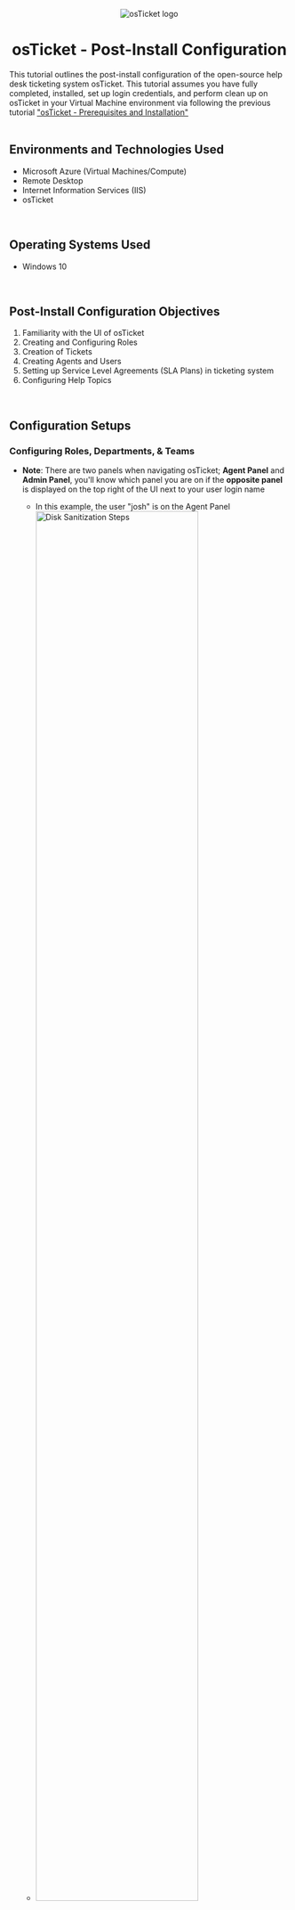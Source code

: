 <p align="center">
<img src="https://i.imgur.com/Clzj7Xs.png" alt="osTicket logo"/>
</p>

<h1 align="center">osTicket - Post-Install Configuration</h1>
This tutorial outlines the post-install configuration of the open-source help desk ticketing system osTicket. This tutorial assumes you have fully completed, installed, set up login credentials, and perform clean up on osTicket in your Virtual Machine environment via following the previous tutorial <a href ="https://github.com/ColtonTrauCC/osticket-prereqs">"osTicket - Prerequisites and Installation"</a><br />

</br>

<h2>Environments and Technologies Used</h2>
<ul>
  <li>Microsoft Azure (Virtual Machines/Compute)</li>
  <li>Remote Desktop</li>
  <li>Internet Information Services (IIS)</li>
  <li>osTicket</li>
</ul>

</br>

<h2>Operating Systems Used </h2>
<ul>
  <li>Windows 10</li>
</ul>

</br>

<h2>Post-Install Configuration Objectives</h2>
<ol>
  <li>Familiarity with the UI of osTicket</li>
  <li>Creating and Configuring Roles</li>
  <li>Creation of Tickets</li>
  <li>Creating Agents and Users</li>
  <li>Setting up Service Level Agreements (SLA Plans) in ticketing system</li>
  <li>Configuring Help Topics</li>
</ol>

</br>

<h2>Configuration Setups</h2>

<!-- <img src="" height="80%" width="80%" alt="Disk Sanitization Steps"/> -->

<h3>Configuring Roles, Departments, & Teams</h3>

<p>
  
<ul>
  <li><b>Note</b>: There are two panels when navigating osTicket; <b>Agent Panel</b> and <b>Admin Panel</b>, you'll know which panel you are on if the <b>opposite panel</b> is displayed on the top right of the UI next to your user login name</li>
  <ul>
    <li>In this example, the user "josh" is on the Agent Panel</li>
    <li><img src="https://github.com/ColtonTrauCC/post-install-config/assets/147654000/6abb22de-3ec5-47a9-8efd-46caf9d1622f" height="80%" width="80%" alt="Disk Sanitization Steps"/></li>
  </ul>
  <li><b>Roles</b> grant certain permisions to Agents in an Department they are assigned to</li>
  <ul>
    <li>In the <b>Admin Panel</b>, go to the <b>Agents</b> tab and click on <b>Roles</b>, then click on <b>Add New Role</b></li>
    <ul>
      <li><b>Note</b>: osTickets creates four Roles (All Access, Expanded Access, Limited Access, and View Only) by default.</li>
      <li><img src="https://github.com/ColtonTrauCC/post-install-config/assets/147654000/6347ce31-f5f1-4078-b738-dc70dd037df6" alt="Disk Sanitization Steps"/></li>
    </ul>
    <li>Name the new Role <b>Supreme Admin</b>, and click on the <b>Permissions</b> tab; in this tab you can assign specific permissions to this role. For our "Supreme Admin" Role, we will check every box under the <b>Tickets</b>, <b>Tasks</b>, and <b>Knowledgebase</b> tabs. Click on <b>Add Role</b> to finish and create the role.</li>
    <ul>
      <li><img src="https://github.com/ColtonTrauCC/post-install-config/assets/147654000/306c368f-76fb-4b25-869b-d1a1f430ed76" height="80%" width="80%" alt="Disk Sanitization Steps"/></li>
    </ul>
  </ul>

  <li><b>Departments</b> are needed to route and resolve tickets based on their importance or instructions</li>
  <ul>
  <li>Still on the Agents tab, click on <b>Departments</b> and click on <b>Add New Department</b></li>
  <ul>
    <li><b>Note</b>: Much like Roles, osTicket also creates two Departments (Maintenance and Support) by default</li>
    <li><img src="https://github.com/ColtonTrauCC/post-install-config/assets/147654000/2a449d47-9632-47ee-9606-65512e292a2e" height="80%" width="80%" alt="Disk Sanitization Steps"/></li>
  </ul>
  <li>Name the Department <b>System Administrators</b> (we'll leave everything else by default for now), then click on <b>Create Dept</b> to create Department</li>
  <ul>
    <li><img src="https://github.com/ColtonTrauCC/post-install-config/assets/147654000/700f78be-2640-4f34-85d6-0ab8ff6ae994" height="80%" width="80%" alt="Disk Sanitization Steps"/></li>
  </ul>
  </ul>

  <li><b>Teams</b> allow us to organize Agents from different Departments in osTicket to handle specific issues and supersede Agents and their Departments' parameter rules</li>
  <ul>
    <li>In the Agents tab, click on <b>Teams</b> and click on <b>Add New Team</b></li>
    <ul>
    <li><b>Note</b>: Just like previous set ups, osTicket creates a Team (Level I Support) by default</li>
    <li><img src="https://github.com/ColtonTrauCC/post-install-config/assets/147654000/5ede2f9c-91d5-4f9b-8199-99e8f0696e5c" height="80%" width="80%" alt="Disk Sanitization Steps"/></li>
    </ul>
    <li>Name the Team <b>Level II Support</b> then click on <b>Create Team</b> to create the Team</li>
    <ul>
      <li><img src="https://github.com/ColtonTrauCC/post-install-config/assets/147654000/b9aa5ab2-2c41-4666-a4f2-6a0f3ff88bc1" height="80%" width="80%" alt="Disk Sanitization Steps"/></li>
    </ul>
  </ul>
  
</ul>
  
</p>

</br>

<h3>Allowing anyone to create Tickets</h3>

<p>
  
<ul>
  <li>In the <b>Admin Panel</b>, head to the <b>Settings</b> tab and click on <b>Users</b>, make sure <b>Registration Required</b> is unchecked. This will allow us to create tickets anonymously</li>
  <ul>
    <li><img src="https://github.com/ColtonTrauCC/post-install-config/assets/147654000/97c51388-324a-42e0-a808-067de164c4b6" height="80%" width="80%" alt="Disk Sanitization Steps"/></li>
  </ul>
</ul>
  
</p>

</br>

<h3>Adding Agents and Users</h3>

<p>
  
<ul>
  <li><b>Agents</b> (or Workers) are given the access to the help desk in osTicket to respond, resolve, and update the status of tickets</li>
  
  <ul>
    <li>In the <b>Admin Panel</b>, head to the <b>Agents</b> tab and click on <b>Add New Agent</b></li>
    <ul>
      <li><img src="https://github.com/ColtonTrauCC/post-install-config/assets/147654000/d66757f0-54d1-458f-8a2d-4f1890b2da1d" height="80%" width="80%" alt="Disk Sanitization Steps"/></li>
    </ul>
    <li>For this tutorial, we will be creating two new Agents <b>Jane</b> and <b>John</b>, it is advise to have a notepad ready to catalog login information as you enter their credentials, but we will set their user names as <b>[name].doe</b> and both of their passwords as <b>Password1</b> for convenience (which is our admin password from the installation tutorial)</li>
    <ul>
      <li>Fill in the Agent's basic info and set the Agent's email address as <b>[name].doe@osticket.com</b> and click on <b>Set Password</b></li>
      <li><img src="https://github.com/ColtonTrauCC/post-install-config/assets/147654000/06fbd1ca-9d97-4f4f-b866-9b304dbdeb57" height="80%" width="80%" alt="Disk Sanitization Steps"/></li>
      <li>Set the Agent's password to <b>Password1</b> and unchecked the boxes to prevent the Agent for our example from needing to reset password or change password after login</li>
      <li><img src="https://github.com/ColtonTrauCC/post-install-config/assets/147654000/51953148-bddc-476c-9368-4b62f4bf3d42" height="80%" width="80%" alt="Disk Sanitization Steps"/></li>
    </ul>
    <li>Go the <b>Access</b> tab to set the Agent's <b>Primary Department</b> (Mandatory to create the Agent). <b>Extended Access</b> can also be added to the Agent in order to access additional Departments</li>
    <ul>
    <li><img src="https://github.com/ColtonTrauCC/post-install-config/assets/147654000/c57bca22-2622-4f01-88eb-bd699d1f12de" height="80%" width="80%" alt="Disk Sanitization Steps"/></li>
    </ul>
    <li>OPTIONAL: Head to the <b>Teams</b> tab to assign the Agent to a Team</li>
  </ul>
  
  <li><b>Users</b> (or Customers) are creators and owners of tickets and by using osTicket they are able to track the status of their tickets</li>
  
  <ul>
    <li>In the <b>Agent Panel</b>, go to the <b>Users</b> tab and click on <b>Add User</b></li>
    <ul>
      <li><img src="https://github.com/ColtonTrauCC/post-install-config/assets/147654000/f08ec067-3a66-420e-bfaf-6a3003512bcb" height="80%" width="80%" alt="Disk Sanitization Steps"/></li>
    </ul>
    <li>For this tutorial, we will be creating two new Users <b>Ken</b> and <b>Karen</b> and setting up usernames, emails, and passwords similar to our Agents.</li>
    <ul>
      <li><img src="https://github.com/ColtonTrauCC/post-install-config/assets/147654000/8eadff14-b483-4781-9679-80b252a092c4" height="80%" width="80%" alt="Disk Sanitization Steps"/></li>
    </ul>
  </ul>
  
</ul>
  
</p>

</br>

<h3>Adding SLA Plans</h3>

<p>
  
<ul>
  <li><b>Service Level Agreements</b> or SLA Plans provide a length of time for the ticket Administrator when the ticket is expected be CLOSED. They can also be designated to specific Departments or Help Topics</li>
  <li>In the <b>Admin Panel</b>, go to the <b>Manage</b> tab and drop down to <b>SLA</b> then click on <b>Add New SLA Plan</b></li>
  <ul>
    <li><img src="https://github.com/ColtonTrauCC/post-install-config/assets/147654000/1ebc6fe9-aa95-4e52-9fd9-1ecd7724d3b9" height="80%" width="80%" alt="Disk Sanitization Steps"/></li>
    <li><img src="https://github.com/ColtonTrauCC/post-install-config/assets/147654000/cf8da66d-209b-40e6-a4f1-c99bbd102b3a" height="80%" width="80%" alt="Disk Sanitization Steps"/></li>
  </ul>
  <li>osTicket by default has the SLA Plan <b>Default SLA</b>. We will be creating three SLA Plans each with their own length of time for different kinds of importance of the ticket, from highest priority to lowest priority:</li>
  <ol>
    <li>SEV-A with <b>1 hour Grace Period, 24/7 Schedule</b>, suitable for tickets that are business critical</li>
    <li>SEV-B with <b>4 hour Grace Period, 24/7 Schedule</b>, suitable for tickets affecting employees such as troubleshooting or PC problems</li>
    <li>SEV-C with <b>8 hour Grace Period, business hours Schedule</b>, suitable for tickets requesting new equipment</li>
  </ol>
  <li>Example of creating SEV-A SLA Plan, click on <b>Add Plan</b> to create the SLA Plan</li>
  <ul>
    <li><img src="https://github.com/ColtonTrauCC/post-install-config/assets/147654000/ee7d6fbb-f67a-4055-aa9b-b9fd77d48de1" height="80%" width="80%" alt="Disk Sanitization Steps"/></li>
  </ul>
</ul>
  
</p>

</br>

<h3>Configuring Help Topics</h3>

<p>
  
<ul>
  <li><b>Help Topics</b> are helpful to streamline the ticket entry experience for the user by helping them specify their ticket info and also determine what Department the ticket should go to</li>
  <li>In the <b>Admin Panel</b>, go to the <b>Manage</b> tab and click on <b>Add New Help Topic</b></li>
  <ul>
    <li><b>Note</b>: osTicket creates four Help Topics (Feedback, General Inquiry, Report a Problem, and Report a Problem / Access Issue) by default</li>
    <li><img src="https://github.com/ColtonTrauCC/post-install-config/assets/147654000/27299450-a705-462c-a7d0-6fcdac6f5a59" height="80%" width="80%" alt="Disk Sanitization Steps"/></li>
  </ul>
  <li>We will create four different Help Topics based on the potential serverity a ticket could have, from highest to lowest priority:</li>
  <ol>
    <li>Business Critical Outage</li>
    <li>Personal Computer Issues </li>
    <li>Equipment Request</li>
    <li>Password Reset</li>
  </ol>
  <li>Example of entering credentials for the Help Topic "Equipment Request," click on <b>Add Topic</b> to create the Help Topic</li>
  <ul>
    <li><img src="https://github.com/ColtonTrauCC/post-install-config/assets/147654000/97777c9e-516c-4831-891b-9d65e9613ed0" height="80%" width="80%" alt="Disk Sanitization Steps"/></li>
  </ul>
  
</ul>
  
</p>

</br>

<h3>Further Reading and Manual</h3>
<ul>
  <li>This concludes to basics of osTicket configuration, but further information and research on the features of osTicket can be found in the official online doccumentation <a href= "https://docs.osticket.com/en/latest/index.html">here</a></li>
</ul>

<br/>

<h3 align = "right">Next Tutorial - <a href = "https://github.com/AidanHryc/osTicket-Ticket-Lifecycle">osTicket: Ticket Lifecycle Examples</a></h3>
